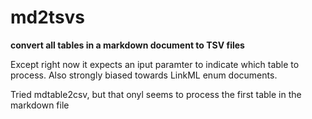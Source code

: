 # md2tsvs
__convert all tables in a markdown document to TSV files__

Except right now it expects an iput paramter to indicate which table to process. Also strongly biased towards LinkML enum documents.

Tried mdtable2csv, but that onyl seems to process the first table in the markdown file

